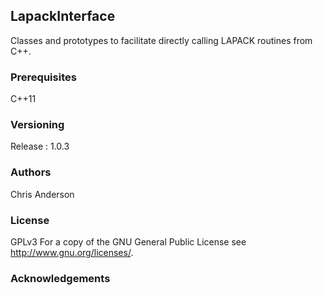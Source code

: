 ## LapackInterface
Classes and prototypes to facilitate directly calling LAPACK routines from C++.
### Prerequisites
C++11
### Versioning
Release : 1.0.3
### Authors
Chris Anderson
### License
GPLv3  For a copy of the GNU General Public License see <http://www.gnu.org/licenses/>.
### Acknowledgements









